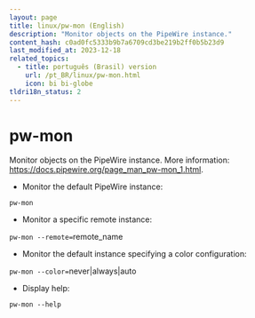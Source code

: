 ```yaml
---
layout: page
title: linux/pw-mon (English)
description: "Monitor objects on the PipeWire instance."
content_hash: c0ad0fc5333b9b7a6709cd3be219b2ff0b5b23d9
last_modified_at: 2023-12-18
related_topics:
  - title: português (Brasil) version
    url: /pt_BR/linux/pw-mon.html
    icon: bi bi-globe
tldri18n_status: 2
---
```

# pw-mon

Monitor objects on the PipeWire instance.
More information: <https://docs.pipewire.org/page_man_pw-mon_1.html>.

- Monitor the default PipeWire instance:

`pw-mon`

- Monitor a specific remote instance:

`pw-mon --remote=`<span class="tldr-var badge badge-pill bg-dark-lm bg-white-dm text-white-lm text-dark-dm font-weight-bold">remote_name</span>

- Monitor the default instance specifying a color configuration:

`pw-mon --color=`<span class="tldr-var badge badge-pill bg-dark-lm bg-white-dm text-white-lm text-dark-dm font-weight-bold">never|always|auto</span>

- Display help:

`pw-mon --help`
